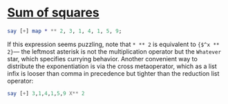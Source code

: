 [1]: https://rosettacode.org/wiki/Sum_of_squares

# [Sum of squares][1]

```raku
say [+] map * ** 2, 3, 1, 4, 1, 5, 9;
```


If this expression seems puzzling, note that `* ** 2` is equivalent to `{$^x ** 2}`— the leftmost asterisk is not the multiplication operator but the `Whatever` star, which specifies currying behavior.
Another convenient way to distribute the exponentiation is via the cross metaoperator, which
as a list infix is looser than comma in precedence but tighter than the reduction list operator:

```raku
say [+] 3,1,4,1,5,9 X** 2
```